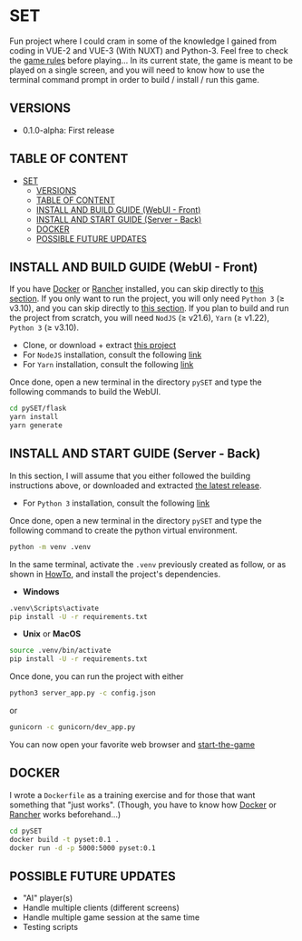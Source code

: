 # SET

Fun project where I could cram in some of the knowledge I gained from coding in VUE-2 and VUE-3 (With NUXT) and Python-3. Feel free to check the [game rules](https://en.wikipedia.org/wiki/Set_(card_game)#Games) before playing... In its current state, the game is meant to be played on a single screen, and you will need to know how to use the terminal command prompt in order to build / install / run this game.

## VERSIONS

- 0.1.0-alpha: First release

## TABLE OF CONTENT

<!-- TOC -->

- [SET](#set)
  - [VERSIONS](#versions)
  - [TABLE OF CONTENT](#table-of-content)
  - [INSTALL AND BUILD GUIDE (WebUI - Front)](#install-and-build-guide-webui---front)
  - [INSTALL AND START GUIDE (Server - Back)](#install-and-start-guide-server---back)
  - [DOCKER](#docker)
  - [POSSIBLE FUTURE UPDATES](#possible-future-updates)

<!-- /TOC -->

## INSTALL AND BUILD GUIDE (WebUI - Front)

If you have [Docker](https://www.docker.com/) or [Rancher](https://www.rancher.com/) installed, you can skip directly to [this section](#docker).
If you only want to run the project, you will only need `Python 3` (≥ v3.10), and you can skip directly to [this section](#install-and-start-guide-server---back).
If you plan to build and run the project from scratch, you will need `NodJS` (≥ v21.6), `Yarn` (≥ v1.22), `Python 3` (≥ v3.10).

- Clone, or download + extract [this project](https://github.com/Luraminaki/pySET/archive/refs/heads/main.zip)
- For `NodeJS` installation, consult the following [link](https://nodejs.org/en/download)
- For `Yarn` installation, consult the following [link](https://classic.yarnpkg.com/lang/en/docs/install/)

Once done, open a new terminal in the directory `pySET` and type the following commands to build the WebUI.

```sh
cd pySET/flask
yarn install
yarn generate
```

## INSTALL AND START GUIDE (Server - Back)

In this section, I will assume that you either followed the building instructions above, or downloaded and extracted [the latest release](https://github.com/Luraminaki/pySET/releases).

- For `Python 3` installation, consult the following [link](https://www.python.org/downloads/)

Once done, open a new terminal in the directory `pySET` and type the following command to create the python virtual environment.

```sh
python -m venv .venv
```

In the same terminal, activate the `.venv` previously created as follow, or as shown in [HowTo](https://docs.python.org/3/tutorial/venv.html#creating-virtual-environments), and install the project's dependencies.

- **Windows**

```sh
.venv\Scripts\activate
pip install -U -r requirements.txt
```

- **Unix** or **MacOS**

```sh
source .venv/bin/activate
pip install -U -r requirements.txt
```

Once done, you can run the project with either

```sh
python3 server_app.py -c config.json
```

or

```sh
gunicorn -c gunicorn/dev_app.py
```

You can now open your favorite web browser and [start-the-game](http://localhost:5000/)

## DOCKER

I wrote a `Dockerfile` as a training exercise and for those that want something that "just works". (Though, you have to know how [Docker](https://www.docker.com/) or [Rancher](https://www.rancher.com/) works beforehand...)

```sh
cd pySET
docker build -t pyset:0.1 .
docker run -d -p 5000:5000 pyset:0.1
```

## POSSIBLE FUTURE UPDATES

- "AI" player(s)
- Handle multiple clients (different screens)
- Handle multiple game session at the same time
- Testing scripts
